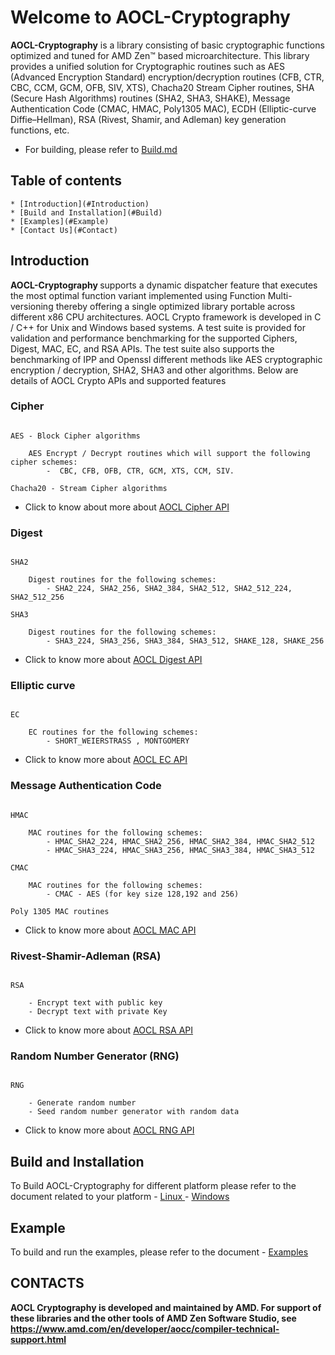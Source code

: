 
# Welcome to AOCL-Cryptography

**AOCL-Cryptography** is a library consisting of basic cryptographic functions optimized and tuned for AMD Zen™ based microarchitecture. This library provides a unified solution for Cryptographic routines such as AES (Advanced Encryption Standard) encryption/decryption routines (CFB, CTR, CBC, CCM, GCM, OFB, SIV, XTS), Chacha20 Stream Cipher routines, SHA (Secure Hash Algorithms) routines (SHA2, SHA3, SHAKE), Message Authentication Code (CMAC, HMAC, Poly1305 MAC), ECDH (Elliptic-curve Diffie–Hellman), RSA (Rivest, Shamir, and Adleman) key generation functions, etc.

- For building, please refer to [Build.md](md_BUILD.html)

## Table of contents
    * [Introduction](#Introduction)
    * [Build and Installation](#Build)
    * [Examples](#Example)
    * [Contact Us](#Contact)


<div id="Introduction" name="Introduction"></div>

## Introduction

<b> AOCL-Cryptography </b> supports a dynamic dispatcher feature that executes the most optimal function variant implemented using Function Multi-versioning thereby offering a single optimized library portable across different x86 CPU architectures. 
AOCL Crypto framework is developed in C / C++ for Unix and Windows based systems. A test suite is provided for validation and performance benchmarking for the supported Ciphers, Digest, MAC, EC, and RSA APIs. The test suite also supports the benchmarking of IPP and Openssl different methods like AES cryptographic encryption / decryption, SHA2, SHA3 and other algorithms. Below are details of AOCL Crypto APIs and supported features

### Cipher

```
 
AES - Block Cipher algorithms
    
    AES Encrypt / Decrypt routines which will support the following cipher schemes:
        -  CBC, CFB, OFB, CTR, GCM, XTS, CCM, SIV.

Chacha20 - Stream Cipher algorithms

```
-   Click to know about more about [AOCL Cipher API](group__cipher.html)

### Digest

```

SHA2

    Digest routines for the following schemes:
        - SHA2_224, SHA2_256, SHA2_384, SHA2_512, SHA2_512_224, SHA2_512_256

SHA3

    Digest routines for the following schemes:
        - SHA3_224, SHA3_256, SHA3_384, SHA3_512, SHAKE_128, SHAKE_256
```

- Click to know more about [AOCL Digest API](group__digest.html)


### Elliptic curve

```

EC 

    EC routines for the following schemes:
        - SHORT_WEIERSTRASS , MONTGOMERY

```

- Click to know more about [AOCL EC API](group__ec.html)


### Message Authentication Code

```

HMAC 

    MAC routines for the following schemes:
        - HMAC_SHA2_224, HMAC_SHA2_256, HMAC_SHA2_384, HMAC_SHA2_512
        - HMAC_SHA3_224, HMAC_SHA3_256, HMAC_SHA3_384, HMAC_SHA3_512

CMAC 

    MAC routines for the following schemes:
        - CMAC - AES (for key size 128,192 and 256)

Poly 1305 MAC routines

```

- Click to know more about [AOCL MAC API](group__mac.html)

### Rivest-Shamir-Adleman (RSA)

```

RSA

    - Encrypt text with public key
    - Decrypt text with private Key

```

- Click to know more about [AOCL RSA API](group__rsa.html)

### Random Number Generator (RNG)
```

RNG

    - Generate random number
    - Seed random number generator with random data

```

- Click to know more about [AOCL RNG API](group__rng.html)


<div id = "Build" name="Build"></div>

## Build and Installation

To Build AOCL-Cryptography for different platform please refer to the document related to your platform
    - [ Linux ](md_Combine_build.html#md_BUILD)
    - [ Windows  ](md_Combine_build.html#md_BUILD_Windows)

<div id = "Example"></div>

## Example

To build and run the examples, please refer to the document
    - [Examples](md_examples_BUILD_Examples.html#md_examples_BUILD_Examples)

<div id = "Contact"></div>

## CONTACTS

<b>AOCL Cryptography is developed and maintained by AMD. For support of these libraries and the other tools of AMD Zen Software Studio, see https://www.amd.com/en/developer/aocc/compiler-technical-support.html</b>